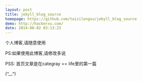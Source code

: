 ```yaml
---
layout: post
title: jekyll_blog_source
homepage: https://github.com/taizilongxu/jekyll_blog_source
demo: http://hackerxu.com/
date: 2014-08-02 03:13:23
---
```

个人博客,请随意使用

PS:如果使用此博客,请修改多说

PSS: 首页文章是在categray == life里的第一篇

(*^__^*)

